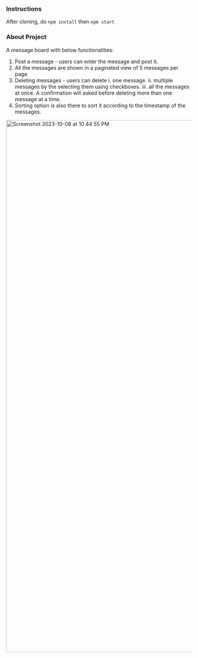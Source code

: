 ### Instructions
After cloning,
do `npm install` then `npm start`


### About Project
A message board with below functionalities:

1. Post a message - users can enter the message and post it.
2. All the messages are shown in a paginated view of 5 messages per page.
3. Deleting messages - users can delete
     i. one message.
     ii. multiple messages by the selecting them using checkboxes.
     iii. all the messages at once.
  A confirmation will asked before deleting more than one message at a time.
4. Sorting option is also there to sort it according to the timestamp of the messages.
   
<img width="1440" alt="Screenshot 2023-10-08 at 10 44 55 PM" src="https://github.com/Vaneet47/message-board/assets/57726757/95d62495-a5f1-417b-9052-1999e9937c30">



